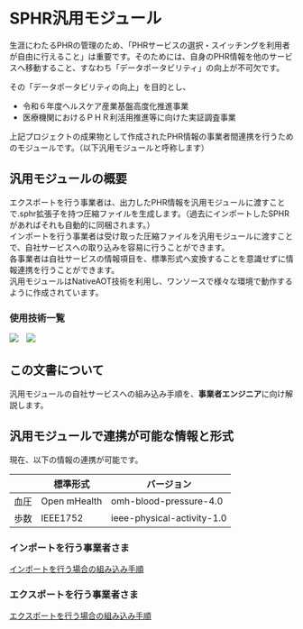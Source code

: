 # SPHR汎用モジュール
生涯にわたるPHRの管理のため、「PHRサービスの選択・スイッチングを利用者が自由に行えること」は重要です。そのためには、自身のPHR情報を他のサービスへ移動すること、すなわち「データポータビリティ」の向上が不可欠です。<br>

その「データポータビリティの向上」を目的とし、

- 令和６年度ヘルスケア産業基盤高度化推進事業
- 医療機関におけるＰＨＲ利活用推進等に向けた実証調査事業
  
上記プロジェクトの成果物として作成されたPHR情報の事業者間連携を行うためのモジュールです。（以下汎用モジュールと呼称します）

## 汎用モジュールの概要
エクスポートを行う事業者は、出力したPHR情報を汎用モジュールに渡すことで.sphr拡張子を持つ圧縮ファイルを生成します。（過去にインポートしたSPHRがあればそれも自動的に同梱されます。）<br>
インポートを行う事業者は受け取った圧縮ファイルを汎用モジュールに渡すことで、自社サービスへの取り込みを容易に行うことができます。<br>
各事業者は自社サービスの情報項目を、標準形式へ変換することを意識せずに情報連携を行うことができます。<br>
汎用モジュールはNativeAOT技術を利用し、ワンソースで様々な環境で動作するように作成されています。

### 使用技術一覧
<img src="https://img.shields.io/badge/Csharp-000.svg?style=for-the-badge">　<img src="https://img.shields.io/badge/nativeaot-000.svg?style=for-the-badge">

## この文書について
汎用モジュールの自社サービスへの組み込み手順を、**事業者エンジニア**に向け解説します。<br>

## 汎用モジュールで連携が可能な情報と形式
現在、以下の情報の連携が可能です。

|   | 標準形式 | バージョン |
| ------------- | ------------- | ------------- |
| 血圧  | Open mHealth  |  omh-blood-pressure-4.0  |
| 歩数  | IEEE1752  |  ieee-physical-activity-1.0  | 


### インポートを行う事業者さま
<a href="https://github.com/mgfactoryinc/SphrLibrary/blob/master/Documents/import.md">インポートを行う場合の組み込み手順</a>

### エクスポートを行う事業者さま
<a href="https://github.com/mgfactoryinc/SphrLibrary/blob/master/Documents/export.md">エクスポートを行う場合の組み込み手順</a>


